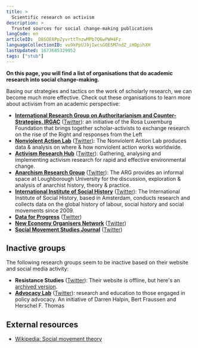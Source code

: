 ```yaml
---
title: >
  Scientific research on activism
description: >
  Trusted sources for social change-making publications
langCode: en
articleID: _D8SOE8PpZyvrttTnzwMPb7Q6wPWH4Fz
languageCollectionID: vu9kPpUJ9jIwcsGOE5M7ndZ_iHDpihXH
lastUpdated: 1673685329952
tags: ["stub"]
---
```


**On this page, you will find a list of organisations that do academic research into social change-making.**

Basing our strategies and tactics on the work of scholarly research, we can become much more effective. Check out these organisations to learn more about activism from an academic perspective:

-   [**International Research Group on Authoritarianism and Counter-Strategies, IRGAC**](https://irgac.org) ([Twitter](https://twitter.com/rls_irgac)): an initiative of the Rosa Luxemburg Foundation that brings together scholar-activists to exchange research on the rise of the Right and responses from the Left
-   [**Nonviolent Action Lab**](https://carrcenter.hks.harvard.edu/nonviolent-action-lab-new) ([Twitter](https://twitter.com/NVActLab)): The Nonviolent Action Lab produces data & analysis on where & how nonviolent action works worldwide.
-   [**Activism Research Hub**](https://www.activismresearchhub.org) ([Twitter](https://twitter.com/ActivismHub)): Gathering, analysing and implementing activism research for rapid and effective environmental change.
-   [**Anarchism Research Group**](https://www.lboro.ac.uk/subjects/politics-international-studies/research/arg/) ([Twitter](https://twitter.com/arglboro)): The ARG provides an informal space at Loughborough University for the discussion, exploration & analysis of anarchist history, theory & practice.
-   [**International Institute of Social History**](https://iisg.amsterdam/en) ([Twitter](https://twitter.com/IISG_Amsterdam)): The International Institute of Social History, based in Amsterdam, conducts research and collects data on the global history of labour, social history and social movements since 2009.
-   [**Data for Progress**](https://www.dataforprogress.org) ([Twitter](https://twitter.com/DataProgress))
-   [**New Economy Organisers Network**](https://www.neweconomyorganisers.org/work/training) ([Twitter](https://twitter.com/NEON_UK))
-   [**Social Movement Studies Journal**](https://www.tandfonline.com/toc/csms20/current) ([Twitter](https://twitter.com/SocMovStudies))

## Inactive groups

The following research groups seem to be inactive based on their website and social media activity:

-   **Resistance Studies** ([Twitter](https://twitter.com/ResistStudies)): Their website is offline, but here's an [archived version](https://web.archive.org/web/20210214010101/http://resistancestudies.org/).
-   [**Advocacy Lab**](http://policyadvocacylab.com/sample-page/) ([Twitter](https://twitter.com/PolicyAdvocacy)): research and education to those engaged in policy advocacy. An initiative of Darren Halpin, Bert Fraussen and Herschel F. Thomas

## External resources

-   [Wikipedia: Social movement theory](https://en.wikipedia.org/wiki/Social_movement_theory)